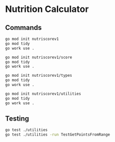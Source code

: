 # Nutrition Calculator

## Commands

```bash
go mod init nutriscorev1
go mod tidy
go work use .

go mod init nutriscorev1/score
go mod tidy
go work use .

go mod init nutriscorev1/types
go mod tidy
go work use .

go mod init nutriscorev1/utilities
go mod tidy
go work use .
```

## Testing

```bash
go test ./utilities
go test ./utilities -run TestGetPointsFromRange
```
